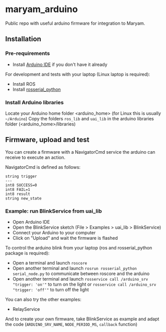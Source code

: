 # maryam_arduino
Public repo with useful arduino firmware for integration to Maryam.

## Installation

### Pre-requirements

* Install [Arduino IDE](https://www.arduino.cc/en/Guide) if you don't have it already

For development and tests with your laptop (Linux laptop is required):

* Install ROS
* Install [rosserial_python](http://wiki.ros.org/rosserial_python)


### Install Arduino libraries

Locate your Arduino home folder <arduino_home> (for Linux this is usually `~/Arduino`)
Copy the folders `ros_lib` and `uai_lib` in the arduino libraries folder (<arduino_home>/libraries)

## Firmware, upload and test

You can create a firmware with a NavigatorCmd service the arduino can receive to execute an action.

NavigatorCmd is defined as follows:
```
string trigger
---
int8 SUCCESS=0
int8 FAIL=1
int8 result
string new_state
```

### Example: run BlinkService from uai_lib

* Open Arduino IDE
* Open the BlinkService sketch (File > Examples > uai_lib > BlinkService)
* Connect your Arduino to your computer
* Click on "Upload" and wait the firmware is flashed

To control the arduino blink from your laptop (ros and rosserial_python package is required):
* Open a terminal and launch `roscore`
* Open another terminal and launch `rosrun rosserial_python serial_node.py` to communicate between roscore and the arduino
* Open another terminal and launch `rosservice call /arduino_srv "trigger: 'on'"` to turn on the light or `rosservice call /arduino_srv "trigger: 'off'"` to turn off the light

You can also try the other examples:
* RelayService

And to create your own firmware, take BlinkService as example and adapt the code (`ARDUINO_SRV_NAME`, `NODE_PERIOD_MS`, `callback` function)


